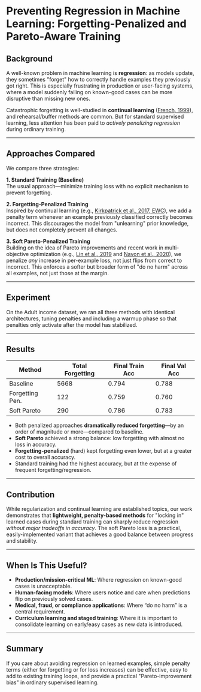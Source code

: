 # Preventing Regression in Machine Learning: Forgetting-Penalized and Pareto-Aware Training

## Background

A well-known problem in machine learning is **regression**: as models update, they sometimes "forget" how to correctly handle examples they previously got right. This is especially frustrating in production or user-facing systems, where a model suddenly failing on known-good cases can be more disruptive than missing new ones.

Catastrophic forgetting is well-studied in **continual learning** ([French, 1999](https://www.sciencedirect.com/science/article/abs/pii/S0893608099000672)), and rehearsal/buffer methods are common. But for standard supervised learning, less attention has been paid to *actively penalizing regression* during ordinary training.

---

## Approaches Compared

We compare three strategies:

**1. Standard Training (Baseline)**  
The usual approach—minimize training loss with no explicit mechanism to prevent forgetting.

**2. Forgetting-Penalized Training**  
Inspired by continual learning (e.g., [Kirkpatrick et al., 2017, EWC](https://www.pnas.org/doi/10.1073/pnas.1611835114)), we add a penalty term whenever an example previously classified correctly becomes incorrect. This discourages the model from "unlearning" prior knowledge, but does not completely prevent all changes.

**3. Soft Pareto-Penalized Training**  
Building on the idea of Pareto improvements and recent work in multi-objective optimization (e.g., [Lin et al., 2019](https://arxiv.org/abs/1912.12854) and [Navon et al., 2020](https://arxiv.org/abs/2010.04104)), we penalize *any* increase in per-example loss, not just flips from correct to incorrect. This enforces a softer but broader form of "do no harm" across all examples, not just those at the margin.

---

## Experiment

On the Adult income dataset, we ran all three methods with identical architectures, tuning penalties and including a warmup phase so that penalties only activate after the model has stabilized.

---

## Results

| Method            | Total Forgetting | Final Train Acc | Final Val Acc |
|-------------------|------------------|-----------------|---------------|
| Baseline          | 5668             | 0.794           | 0.788         |
| Forgetting Pen.   | 122              | 0.759           | 0.760         |
| Soft Pareto       | 290              | 0.786           | 0.783         |

- Both penalized approaches **dramatically reduced forgetting**—by an order of magnitude or more—compared to baseline.
- **Soft Pareto** achieved a strong balance: low forgetting with almost no loss in accuracy.
- **Forgetting-penalized** (hard) kept forgetting even lower, but at a greater cost to overall accuracy.
- Standard training had the highest accuracy, but at the expense of frequent forgetting/regression.

---

## Contribution

While regularization and continual learning are established topics, our work demonstrates that **lightweight, penalty-based methods** for "locking in" learned cases during standard training can sharply reduce regression *without major tradeoffs in accuracy*. The soft Pareto loss is a practical, easily-implemented variant that achieves a good balance between progress and stability.

---

## When Is This Useful?

- **Production/mission-critical ML**: Where regression on known-good cases is unacceptable.
- **Human-facing models**: Where users notice and care when predictions flip on previously solved cases.
- **Medical, fraud, or compliance applications**: Where “do no harm” is a central requirement.
- **Curriculum learning and staged training**: Where it is important to consolidate learning on early/easy cases as new data is introduced.

---

## Summary

If you care about avoiding regression on learned examples, simple penalty terms (either for forgetting or for loss increases) can be effective, easy to add to existing training loops, and provide a practical "Pareto-improvement bias" in ordinary supervised learning.
